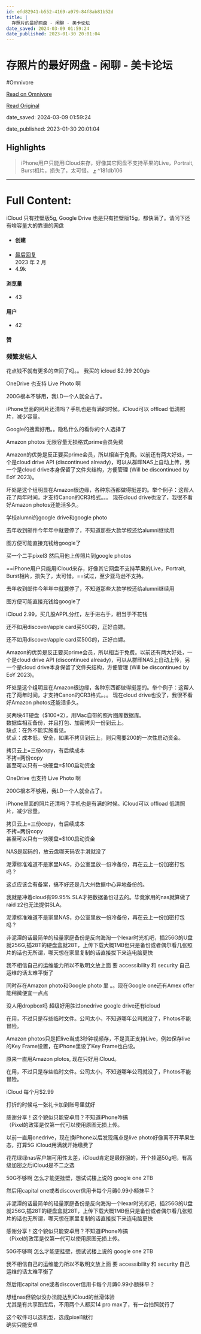 ```yaml
---
id: efd82941-b552-4169-a979-84f8ab81b52d
title: |
  存照片的最好网盘 - 闲聊 - 美卡论坛
date_saved: 2024-03-09 01:59:24
date_published: 2023-01-30 20:01:04
---
```


# 存照片的最好网盘 - 闲聊 - 美卡论坛
#Omnivore

[Read on Omnivore](https://omnivore.app/me/-18e22025e4a)

[Read Original](https://www.uscardforum.com/t/topic/134568)

date_saved: 2024-03-09 01:59:24

date_published: 2023-01-30 20:01:04

## Highlights

> iPhone用户只能用iCloud来存，好像其它网盘不支持苹果的Live，Portrait, Burst相片，损失了，太可惜。 [⤴️](https://omnivore.app/me/-18e22025e4a#181db106-4705-4a89-ad56-f17831ea41e3)  ^181db106


--- 

# Full Content: 

iCloud 只有挂壁版5g, Google Drive 也是只有挂壁版15g，都快满了。请问下还有啥容量大的靠谱的网盘

* #### 创建
* [ 最后回复 ](https://www.uscardforum.com/t/topic/134568/61)  
[ ](https://www.uscardforum.com/t/topic/134568/61) 2023 年 2 月
* 4.9k  
#### 浏览量
* 43  
#### 用户
* 42  
#### 赞

### 频繁发帖人

花点钱不就有更多的空间了吗。。 我买的 icloud $2.99 200gb

OneDrive 也支持 Live Photo 啊

200G根本不够用，我LD一个人就全占了。

iPhone里面的照片还清吗？手机也是有满的时候。iCloud可以 offload 低清照片，减少容量。

Google的搜索好用。。隐私什么的看你的个人选择了

Amazon photos 无限容量无损格式prime会员免费

Amazon的优势是反正要买prime会员，所以相当于免费。以前还有两大好处，一个是cloud drive API (discontinued already)，可以从群晖NAS上自动上传，另一个是cloud drive本身保留了文件夹结构，方便管理 (Will be discontinued by EoY 2023)。

坏处是这个组明显在Amazon很边缘，各种东西都做得挺差的。举个例子：这帮人花了两年时间，才支持Canon的CR3格式。。。 现在cloud drive也没了，我很不看好Amazon photos还能活多久。

学校alumni的google drive和google photo 

去年收到邮件今年年中就要停了，不知道那些大款学校还给alumni继续用

图方便可能直接充钱给google了

买一个二手pixel3 然后用他上传照片到google photos

==iPhone用户只能用iCloud来存，好像其它网盘不支持苹果的Live，Portrait, Burst相片，损失了，太可惜。==试过，至少亚马逊不支持。

去年收到邮件今年年中就要停了，不知道那些大款学校还给alumni继续用

图方便可能直接充钱给google了

iCloud 2.99，买几股APPL分红，左手进右手，相当于不花钱 

还不如用discover/apple card买50G的，正好白嫖。

还不如用discover/apple card买50G的，正好白嫖。

Amazon的优势是反正要买prime会员，所以相当于免费。以前还有两大好处，一个是cloud drive API (discontinued already)，可以从群晖NAS上自动上传，另一个是cloud drive本身保留了文件夹结构，方便管理 (Will be discontinued by EoY 2023)。

坏处是这个组明显在Amazon很边缘，各种东西都做得挺差的。举个例子：这帮人花了两年时间，才支持Canon的CR3格式。。。 现在cloud drive也没了，我很不看好Amazon photos还能活多久。

买两块4T硬盘（$100\*2），用Mac自带的照片图库数据库。  
数据库相互备份，并且打包、加密拷贝一份到云上。  
缺点：在外不能实施看见。  
优点：成本低，安全，如果不拷贝到云上，则只需要200的一次性启动资金。

拷贝云上=三份copy，有后续成本  
不拷=两份copy  
甚至可以只有一块硬盘=$100启动资金

OneDrive 也支持 Live Photo 啊

200G根本不够用，我LD一个人就全占了。

iPhone里面的照片还清吗？手机也是有满的时候。iCloud可以 offload 低清照片，减少容量。

拷贝云上=三份copy，有后续成本  
不拷=两份copy  
甚至可以只有一块硬盘=$100启动资金

NAS是起码的，放云盘哪天码农手滑就没了

泥潭标准难道不是家里NAS，办公室里放一份冷备份，再在云上一份加密打包吗？

这点应该会有备案，搞不好还是几大州数据中心异地备份的。

我就是冲着cloud有99.95% SLA才把数据备份过去的。毕竟家用的nas就算做了raid z2也无法提供SLA。

泥潭标准难道不是家里NAS，办公室里放一份冷备份，再在云上一份加密打包吗？

非泥潭的话最简单的轻量家庭备份是反向海淘一个lexar时光机吧，插256G的U盘就256G,插28T的硬盘盒就28T，上传下载大概1MB但只是备份或者偶尔看几张照片的话也无所谓，哪天想在家里复制的话直接拔下来连电脑更快

我不相信自己的运维能力所以不敢明文放上面 要 accessibility 和 security 自己运维的话太难平衡了

同时存在Amazon photo和Google photo 里 。。现在Google one还有Amex offer能稍微便宜一点点

没人用dropbox吗 超级好用胜过onedrive google drive还有icloud

在用，不过只是存些临时文件。公司太小，不知道哪年公司就没了，Photos不能冒险。

Amazon photos只是把live当成3秒钟视频存，不是真正支持Live，例如保存live的Key Frame设置，在iPhone里设了Key Frame也白设。

原来一直用Amazon plotos, 现在只好用iCloud。

在用，不过只是存些临时文件。公司太小，不知道哪年公司就没了，Photos不能冒险。

iCloud 每个月$2.99

打折的时候屯一张礼卡加到账号里就好

感谢分享！这个貌似只能安卓用？不知道iPhone咋搞   
（Pixel的政策是仅第一代可以使用原图无损上传。

以前一直用onedrive，现在换iPhone以后发现痛点是live photo好像离不开苹果生态，打算5G iCloud用满就开始缴费了

花花绿绿nas客户端可用性太差，iCloud肯定是最舒服的，开个挂逼50g吧，有高级加密之后iCloud是不二之选

50G不够啊 怎么才能更挂壁，想试试楼上说的 google one 2TB

然后用capital one或者discover信用卡每个月薅0.99小额抹平？

非泥潭的话最简单的轻量家庭备份是反向海淘一个lexar时光机吧，插256G的U盘就256G,插28T的硬盘盒就28T，上传下载大概1MB但只是备份或者偶尔看几张照片的话也无所谓，哪天想在家里复制的话直接拔下来连电脑更快

感谢分享！这个貌似只能安卓用？不知道iPhone咋搞   
（Pixel的政策是仅第一代可以使用原图无损上传。

50G不够啊 怎么才能更挂壁，想试试楼上说的 google one 2TB

我不相信自己的运维能力所以不敢明文放上面 要 accessibility 和 security 自己运维的话太难平衡了

然后用capital one或者discover信用卡每个月薅0.99小额抹平？

想组nas但貌似没办法能达到iCloud的丝滑体验  
尤其是有共享图库后，不用两个人都买14 pro max了，有一台拍照就行了 

这个软件可以选机型，选成pixel1就行   
确实只能安卓
